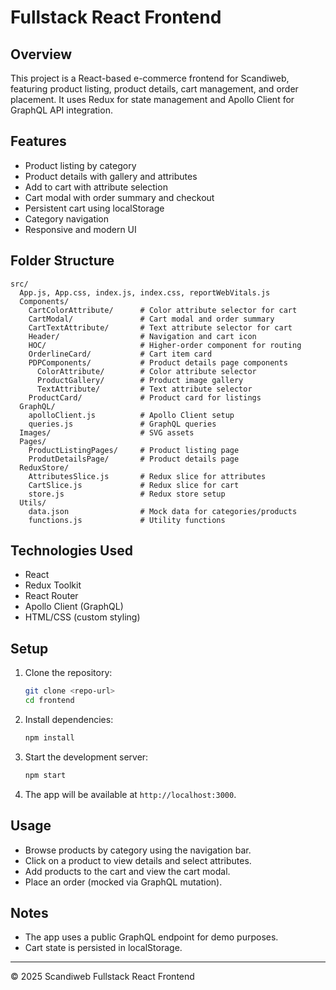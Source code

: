 # Fullstack React Frontend

## Overview
This project is a React-based e-commerce frontend for Scandiweb, featuring product listing, product details, cart management, and order placement. It uses Redux for state management and Apollo Client for GraphQL API integration.

## Features
- Product listing by category
- Product details with gallery and attributes
- Add to cart with attribute selection
- Cart modal with order summary and checkout
- Persistent cart using localStorage
- Category navigation
- Responsive and modern UI

## Folder Structure
```
src/
  App.js, App.css, index.js, index.css, reportWebVitals.js
  Components/
    CartColorAttribute/      # Color attribute selector for cart
    CartModal/               # Cart modal and order summary
    CartTextAttribute/       # Text attribute selector for cart
    Header/                  # Navigation and cart icon
    HOC/                     # Higher-order component for routing
    OrderlineCard/           # Cart item card
    PDPComponents/           # Product details page components
      ColorAttribute/        # Color attribute selector
      ProductGallery/        # Product image gallery
      TextAttribute/         # Text attribute selector
    ProductCard/             # Product card for listings
  GraphQL/
    apolloClient.js          # Apollo Client setup
    queries.js               # GraphQL queries
  Images/                    # SVG assets
  Pages/
    ProductListingPages/     # Product listing page
    ProdutDetailsPage/       # Product details page
  ReduxStore/
    AttributesSlice.js       # Redux slice for attributes
    CartSlice.js             # Redux slice for cart
    store.js                 # Redux store setup
  Utils/
    data.json                # Mock data for categories/products
    functions.js             # Utility functions
```

## Technologies Used
- React
- Redux Toolkit
- React Router
- Apollo Client (GraphQL)
- HTML/CSS (custom styling)

## Setup
1. Clone the repository:
   ```bash
   git clone <repo-url>
   cd frontend
   ```
2. Install dependencies:
   ```bash
   npm install
   ```
3. Start the development server:
   ```bash
   npm start
   ```
4. The app will be available at `http://localhost:3000`.

## Usage
- Browse products by category using the navigation bar.
- Click on a product to view details and select attributes.
- Add products to the cart and view the cart modal.
- Place an order (mocked via GraphQL mutation).

## Notes
- The app uses a public GraphQL endpoint for demo purposes.
- Cart state is persisted in localStorage.

---

© 2025 Scandiweb Fullstack React Frontend
